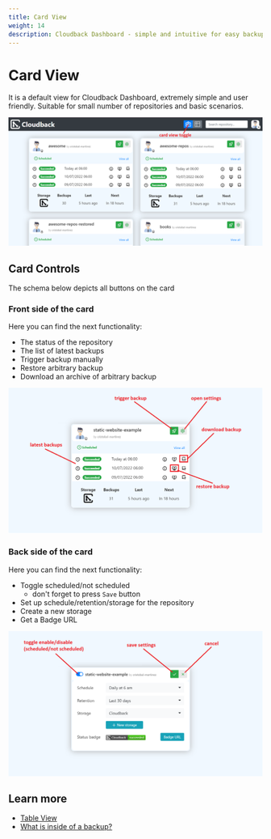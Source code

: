 ```yaml
---
title: Card View
weight: 14
description: Cloudback Dashboard - simple and intuitive for easy backups
---
```


# Card View

It is a default view for Cloudback Dashboard, extremely simple and user friendly. Suitable for small number of repositories and basic scenarios. 

<img src="/static/features/card-view-1.png" alt="Card View"/>

## Card Controls

The schema below depicts all buttons on the card

### Front side of the card

Here you can find the next functionality:
* The status of the repository
* The list of latest backups
* Trigger backup manually
* Restore arbitrary backup
* Download an archive of arbitrary backup

<img src="/static/features/card-view-2.png" alt="Card View"/>

### Back side of the card

Here you can find the next functionality:
* Toggle scheduled/not scheduled 
    * don't forget to press `Save` button
* Set up schedule/retention/storage for the repository
* Create a new storage
* Get a Badge URL

<img src="/static/features/card-view-3.png" alt="Card View"/>


## Learn more

- [Table View](/features/table-view)
- [What is inside of a backup?](/features/metadata)
